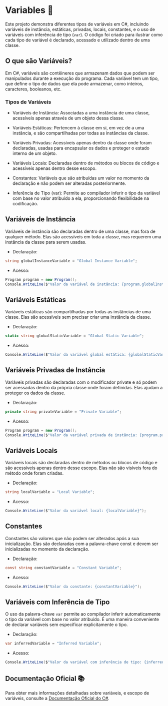 ﻿# Variables 💾

Este projeto demonstra diferentes tipos de variáveis em C#, incluindo variáveis de instância, estáticas, privadas, locais, constantes, e o uso de variáveis com inferência de tipo (`var`). O código foi criado para ilustrar como cada tipo de variável é declarado, acessado e utilizado dentro de uma classe.

## O que são Variáveis?
Em C#, variáveis são contêineres que armazenam dados que podem ser manipulados durante a execução do programa. Cada variável tem um tipo, que define o tipo de dados que ela pode armazenar, como inteiros, caracteres, booleanos, etc.

### Tipos de Variáveis
- Variáveis de Instância: Associadas a uma instância de uma classe, acessíveis apenas através de um objeto dessa classe.


- Variáveis Estáticas: Pertencem à classe em si, em vez de a uma instância, e são compartilhadas por todas as instâncias da classe.


- Variáveis Privadas: Acessíveis apenas dentro da classe onde foram declaradas, usadas para encapsular os dados e proteger o estado interno de um objeto.


- Variáveis Locais: Declaradas dentro de métodos ou blocos de código e acessíveis apenas dentro desse escopo.


- Constantes: Variáveis que são atribuídas um valor no momento da declaração e não podem ser alteradas posteriormente.


- Inferência de Tipo (var): Permite ao compilador inferir o tipo da variável com base no valor atribuído a ela, proporcionando flexibilidade na codificação.

## Variáveis de Instância

Variáveis de instância são declaradas dentro de uma classe, mas fora de qualquer método. Elas são acessíveis em toda a classe, mas requerem uma instância da classe para serem usadas.

- Declaração:
```csharp
string globalInstanceVariable = "Global Instance Variable";
```
- Acesso:
```csharp
Program program = new Program();
Console.WriteLine($"Valor da variável de instância: {program.globalInstanceVariable}");
```

## Variáveis Estáticas

Variáveis estáticas são compartilhadas por todas as instâncias de uma classe. Elas são acessíveis sem precisar criar uma instância da classe.

- Declaração:
```csharp
static string globalStaticVariable = "Global Static Variable";
```

- Acesso:
```csharp
Console.WriteLine($"Valor da variável global estática: {globalStaticVariable}");
```

## Variáveis Privadas de Instância

Variáveis privadas são declaradas com o modificador private e só podem ser acessadas dentro da própria classe onde foram definidas. Elas ajudam a proteger os dados da classe.

- Declaração:
```csharp
private string privateVariable = "Private Variable";
```
- Acesso:
```csharp
Program program = new Program();
Console.WriteLine($"Valor da variável privada de instância: {program.privateVariable}");
```

## Variáveis Locais
Variáveis locais são declaradas dentro de métodos ou blocos de código e são acessíveis apenas dentro desse escopo. Elas não são visíveis fora do método onde foram criadas.

- Declaração:
```csharp
string localVariable = "Local Variable";
```

- Acesso:
```csharp
Console.WriteLine($"Valor da variável local: {localVariable}");
```

## Constantes

Constantes são valores que não podem ser alterados após a sua inicialização. Elas são declaradas com a palavra-chave const e devem ser inicializadas no momento da declaração.

- Declaração:
```csharp
const string constantVariable = "Constant Variable";
```

- Acesso:
```csharp
Console.WriteLine($"Valor da constante: {constantVariable}");
```

## Variáveis com Inferência de Tipo

O uso da palavra-chave `var` permite ao compilador inferir automaticamente o tipo da variável com base no valor atribuído. É uma maneira conveniente de declarar variáveis sem especificar explicitamente o tipo.

- Declaração:
```csharp
var inferredVariable = "Inferred Variable";
```

- Acesso:
```csharp
Console.WriteLine($"Valor da variável com inferência de tipo: {inferredVariable}");
```


## Documentação Oficial 📚

Para obter mais informações detalhadas sobre variáveis, e escopo de variáveis, consulte a [Documentação Oficial do C#](https://learn.microsoft.com/pt-br/dotnet/csharp/).
